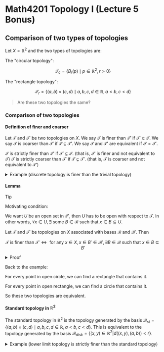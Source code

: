 # Math4201 Topology I (Lecture 5 Bonus)

## Comparison of two types of topologies

Let $X=\mathbb{R}^2$ and the two types of topologies are:

The "circular topology":

$$
\mathcal{T}_c=\{B_r(p)\mid p\in \mathbb{R}^2,r>0\}
$$

The "rectangle topology":

$$
\mathcal{T}_r=\{(a,b)\times (c,d)\mid a,b,c,d\in \mathbb{R},a<b,c<d\}
$$

> Are these two topologies the same?

### Comparison of two topologies

#### Definition of finer and coarser

Let $\mathcal{T}$ and $\mathcal{T}'$ be two topologies on $X$. We say $\mathcal{T}$ is finer than $\mathcal{T}'$ if $\mathcal{T}'\subseteq \mathcal{T}$. We say $\mathcal{T}$ is coarser than $\mathcal{T}'$ if $\mathcal{T}\subseteq \mathcal{T}'$. We say $\mathcal{T}$ and $\mathcal{T}'$ are equivalent if $\mathcal{T}=\mathcal{T}'$.

$\mathcal{T}$ is strictly finer than $\mathcal{T}'$ if $\mathcal{T}'\subsetneq \mathcal{T}$. (that is, $\mathcal{T}'$ is finer and not equivalent to $\mathcal{T}$)
$\mathcal{T}$ is strictly coarser than $\mathcal{T}'$ if $\mathcal{T}\subsetneq \mathcal{T}'$. (that is, $\mathcal{T}$ is coarser and not equivalent to $\mathcal{T}'$)

<details>
<summary>Example (discrete topology is finer than the trivial topology)</summary>

Let $X$ be an arbitrary set. The discrete topology is $\mathcal{T}_1 = \mathcal{P}(X)=\{U \subseteq X\}$

The trivial topology is $\mathcal{T}_0 = \{\emptyset, X\}$

Clearly, $\mathcal{T}_1 \subseteq \mathcal{T}_0$.

So the discrete topology is finer than the trivial topology.

</details>

#### Lemma

> [!TIP]
>
> Motivating condition:
>
> We want $U$ be an open set in $\mathcal{T}'$, then $U$ has to be open with respect to $\mathcal{T}$. In other words, $\forall x\in U, \exists$ some $B\in \mathcal{B}$ such that $x\in B\subseteq U$.

Let $\mathcal{T}$ and $\mathcal{T}'$ be topologies on $X$ associated with bases $\mathcal{B}$ and $\mathcal{B}'$. Then

$$
\mathcal{T}\text{ is finer than } \mathcal{T}'\iff \text{ for any } x\in X, x\in B'\in \mathcal{B}', \exists B\in \mathcal{B} \text{ such that } x\in B\subseteq B'
$$

<details>
<summary>Proof</summary>

$(\Rightarrow)$

Let $B'\in \mathcal{B}'$. If $x\in B'$, then $B'\in \mathcal{T}'$ and $T$ is finer than $T'$, so $B'\in \mathcal{T}$.

Take $T=\mathcal{T}_{\mathcal{B}}$. $\exists B\in \mathcal{B}$ such that $x\in B\subseteq B'$.

$(\Leftarrow)$

Let $U\in \mathcal{T}$. Then $U=\bigcup_{\alpha \in I} B_\alpha'$ for some $\{B_\alpha'\}_{\alpha \in I}\subseteq \mathcal{B}'$.

For any $B_\alpha'$ and any $x\in \mathcal{B}_\alpha'$, $\exists B_\alpha\in \mathcal{B}$ such that $x\in B_\alpha\subseteq B_\alpha'$.

Then $B_\alpha'$ is open set in $\mathcal{T}$.

So $U$ is open in $\mathcal{T}$.

$T$ is finer than $T'$.

</details>

Back to the example:

For every point in open circle, we can find a rectangle that contains it.

For every point in open rectangle, we can find a circle that contains it.

So these two topologies are equivalent.

#### Standard topology in $\mathbb{R}^2$

The standard topology in $\mathbb{R}^2$ is the topology generated by the basis $\mathcal{B}_{st}=\{(a,b)\times (c,d)\mid a,b,c,d\in \mathbb{R},a<b,c<d\}$. This is equivalent to the topology generated by the basis $\mathcal{B}_{disk}=\{(x,y)\in \mathbb{R}^2|d((x,y),(a,b))<r\}$.

<details>

<summary>Example (lower limit topology is strictly finer than the standard topology)</summary>

The lower limit topology is the topology generated by the basis $\mathcal{B}_{ll}=\{[a,b)\mid a,b\in \mathbb{R},a<b\}$.

This is finer than the standard topology.

Since $(a,b)\in \mathcal{B}_{st}$, we have $\forall x\in (a,b), \exists B=[x,b)\in \mathcal{B}_{ll}$ such that $x\in B\subsetneq (a,b)$.

So the lower limit topology is strictly finer than the standard topology.

$[0,1)$ is not open in the standard topology. but it is open in the lower limit topology.

</details>
